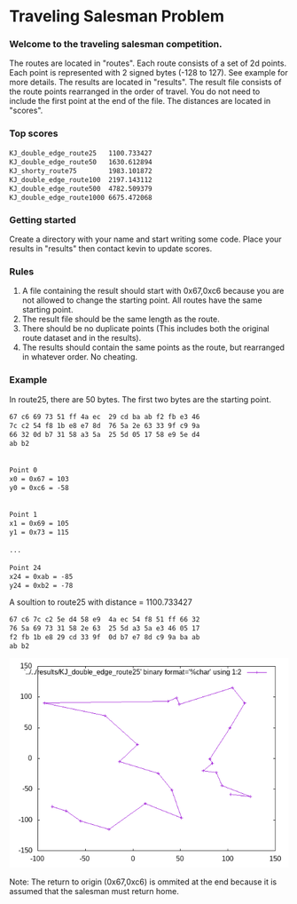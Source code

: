 # Traveling Salesman Problem

### Welcome to the traveling salesman competition.

The routes are located in "routes". Each route consists of a set of 2d points. Each point is represented with 2 signed bytes (-128 to 127). See example for more details.
The results are located in "results". The result file consists of the route points rearranged in the order of travel. You do not need to include the first point at the end of the file.
The distances are located in "scores".

### Top scores

    KJ_double_edge_route25   1100.733427
    KJ_double_edge_route50   1630.612894
    KJ_shorty_route75        1983.101872
    KJ_double_edge_route100  2197.143112
    KJ_double_edge_route500  4782.509379
    KJ_double_edge_route1000 6675.472068

### Getting started
Create a directory with your name and start writing some code. Place your results in "results" then contact kevin to update scores.

### Rules
1. A file containing the result should start with 0x67,0xc6 because you are not allowed to change the starting point. All routes have the same starting point.
2. The result file should be the same length as the route.
3. There should be no duplicate points (This includes both the original route dataset and in the results).
4. The results should contain the same points as the route, but rearranged in whatever order. No cheating.

### Example
In route25, there are 50 bytes. The first two bytes are the starting point. 

    67 c6 69 73 51 ff 4a ec  29 cd ba ab f2 fb e3 46
    7c c2 54 f8 1b e8 e7 8d  76 5a 2e 63 33 9f c9 9a
    66 32 0d b7 31 58 a3 5a  25 5d 05 17 58 e9 5e d4
    ab b2                                           
                          

    Point 0
    x0 = 0x67 = 103
    y0 = 0xc6 = -58
    

    Point 1
    x1 = 0x69 = 105
    y1 = 0x73 = 115
    
    ...

    Point 24
    x24 = 0xab = -85
    y24 = 0xb2 = -78
    

A soultion to route25 with distance = 1100.733427

    67 c6 7c c2 5e d4 58 e9  4a ec 54 f8 51 ff 66 32
    76 5a 69 73 31 58 2e 63  25 5d a3 5a e3 46 05 17
    f2 fb 1b e8 29 cd 33 9f  0d b7 e7 8d c9 9a ba ab
    ab b2

![Alt text](images/KJ_double_edge_route25.png?raw=true "KJ_double_edge_route25")


Note: The return to origin (0x67,0xc6) is ommited at the end because it is assumed that the salesman must return home.